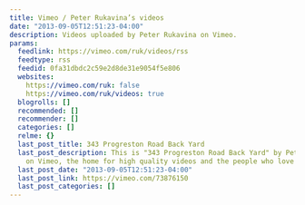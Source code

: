 ```yaml
---
title: Vimeo / Peter Rukavina’s videos
date: "2013-09-05T12:51:23-04:00"
description: Videos uploaded by Peter Rukavina on Vimeo.
params:
  feedlink: https://vimeo.com/ruk/videos/rss
  feedtype: rss
  feedid: 0fa31dbdc2c59e2d8de31e9054f5e806
  websites:
    https://vimeo.com/ruk: false
    https://vimeo.com/ruk/videos: true
  blogrolls: []
  recommended: []
  recommender: []
  categories: []
  relme: {}
  last_post_title: 343 Progreston Road Back Yard
  last_post_description: This is "343 Progreston Road Back Yard" by Peter Rukavina
    on Vimeo, the home for high quality videos and the people who love them.
  last_post_date: "2013-09-05T12:51:23-04:00"
  last_post_link: https://vimeo.com/73876150
  last_post_categories: []
---
```

